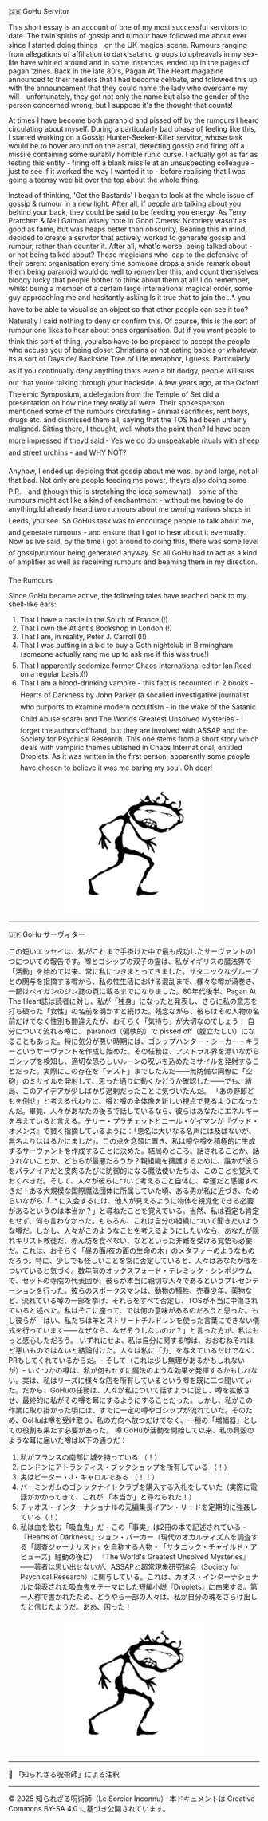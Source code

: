 # 
🇬🇧 GoHu Servitor 

This short essay is an account of one of my most successful servitors to date. The twin spirits of gossip and rumour have followed me about ever since I started doing things　on the UK magical scene. Rumours ranging from allegations of affiliation to dark satanic groups to upheavals in my sex-life have whirled around and in some instances, ended up in the pages of pagan 'zines. Back in the late 80's, Pagan At The Heart magazine announced to their readers that I had become celibate, and followed this up with the announcement that they could name the lady who overcame my will - unfortunately, they got not only the name but also the gender of the person concerned wrong, but I suppose it's the thought that counts!

At times I have become both paranoid and pissed off by the rumours I heard circulating about myself. During a particularly bad phase of feeling like this, I started working on a Gossip Hunter-Seeker-Killer servitor, whose task would be to hover around on the astral, detecting gossip and firing off a missile containing some suitably horrible runic curse. I actually got as far as testing this entity - firing off a blank missile at an unsuspecting colleague - just to see if it worked the way I wanted it to - before realising that I was going a teensy wee bit over the top about the whole thing.

Instead of thinking, 'Get the Bastards' I began to look at the whole issue of gossip & rumour in a new light. After all, if people are talking about you behind your back, they could be said to be feeding you energy. As Terry Pratchett & Neil Gaiman wisely note in Good Omens: Notoriety wasn't as good as fame, but was heaps better than obscurity. Bearing this in mind, I decided to create a servitor that actively worked to generate gossip and rumour, rather than counter it. After all, what's worse, being talked about - or not being talked about? Those magicians who leap to the defensive of their parent organisation every time someone drops a snide remark about them being paranoid would do well to remember this, and count themselves bloody lucky that people bother to think about them at all! I do remember, whilst being a member of a certain large international magical order, some guy approaching me and hesitantly asking Is it true that to join the *.*.*. you have to be able to visualise an object so that other people can see it too? Naturally I said nothing to deny or confirm this. Of course, this is the sort of rumour one likes to hear about ones organisation. But if you want people to think this sort of thing, you also have to be prepared to accept the people who accuse you of being closet Christians or not eating babies or whatever. Its a sort of Dayside/ Backside Tree of Life metaphor, I guess. Particularly as if you continually deny anything thats even a bit dodgy, people will suss out that youre talking through your backside. A few years ago, at the Oxford Thelemic Symposium, a delegation from the Temple of Set did a presentation on how nice they really all were. Their spokesperson mentioned some of the rumours circulating - animal sacrifices, rent boys, drugs etc. and dismissed them all, saying that the TOS had been unfairly maligned. Sitting there, I thought, well whats the point then? Id have been more impressed if theyd said - Yes we do do unspeakable rituals with sheep and street urchins - and WHY NOT? 

Anyhow, I ended up deciding that gossip about me was, by and large, not all that bad. Not only are people feeding me power, theyre also doing some P.R. - and (though this is stretching the idea somewhat) - some of the rumours might act like a kind of enchantment - without me having to do anything.Id already heard two rumours about me owning various shops in Leeds, you see. So GoHus task was to encourage people to talk about me, and generate rumours - and ensure that I got to hear about it eventually. Now as Ive said, by the time I got around to doing this, there was some level of gossip/rumour being generated anyway. So all GoHu had to act as a kind of amplifier as well as receiving rumours and beaming them in my direction.

The Rumours

Since GoHu became active, the following tales have reached back to my shell-like ears:

1. That I have a castle in the South of France (!)
2. That I own the Atlantis Bookshop in London (!)
3. That I am, in reality, Peter J. Carroll (!!)
4. That I was putting in a bid to buy a Goth nightclub in Birmingham (someone actually rang me up to ask me if this
was true!)
5. That I apparently sodomize former Chaos International editor Ian Read on a regular basis.(!)
6. That I am a blood-drinking vampire - this fact is recounted in 2 books - Hearts of Darkness by John Parker (a socalled investigative journalist who purports to examine modern occultism - in the wake of the Satanic Child Abuse scare) and The Worlds Greatest Unsolved Mysteries - I forget the authors offhand, but they are involved with ASSAP and the Society for Psychical Research. This one stems from a short story which deals with vampiric themes ublished in Chaos International, entitled Droplets. As it was written in the first person, apparently some people have chosen to believe it was me baring my soul. Oh dear!

<div align="center">
  <img src="hine_evocation_pic_001.png" width="300">
</div>

---

🇯🇵 GoHu サーヴィター

この短いエッセイは、私がこれまで手掛けた中で最も成功したサーヴァントの1つについての報告です。噂とゴシップの双子の霊は、私がイギリスの魔法界で「活動」を始めて以来、常に私につきまとってきました。サタニックなグループとの関与を指摘する噂から、私の性生活における混乱まで、様々な噂が渦巻き、一部はペイガンのジン誌の頁に載るまでになりました。80年代後半、Pagan At The Heart誌は読者に対し、私が「独身」になったと発表し、さらに私の意志を打ち破った「女性」の名前を明かすと続けた。残念ながら、彼らはその人物の名前だけでなく性別も間違えたが、おそらく「気持ち」が大切なのでしょう！
自分について流れる噂に、 paranoid（偏執的）で pissed off（腹立たしい）になることもあった。特に気分が悪い時期には、ゴシップハンター・シーカー・キラーというサーヴァントを作成し始めた。その任務は、アストラル界を漂いながらゴシップを検知し、適切な恐ろしいルーンの呪いを込めたミサイルを発射することだった。実際にこの存在を「テスト」までしたんだ——無防備な同僚に「空砲」のミサイルを発射して、思った通りに動くかどうか確認した——でも、結局、このアイデアが少しばかり過剰だったことに気づいたんだ。
「あの野郎どもを倒せ」と考える代わりに、噂と噂の全体像を新しい視点で見るようになったんだ。畢竟、人々があなたの後ろで話しているなら、彼らはあなたにエネルギーを与えていると言える。テリー・プラチェットとニール・ゲイマンが『グッド・オメンズ』で賢く指摘しているように：「悪名は大いなる名声には及ばないが、無名よりははるかにましだ」。この点を念頭に置き、私は噂や噂を積極的に生成するサーヴァントを作成することに決めた。結局のところ、話されることか、話されないことか、どちらが最悪だろうか？親組織を擁護するために、誰かが彼らをパラノイアだと皮肉るたびに防御的になる魔法使いたちは、このことを覚えておくべきだ。そして、人々が彼らについて考えること自体に、幸運だと感謝すべきだ！ある大規模な国際魔法団体に所属していた頃、ある男が私に近づき、ためらいながら「*.*.*.に入会するには、他人が見えるように物体を視覚化できる必要があるというのは本当か？」と尋ねたことを覚えている。当然、私は否定も肯定もせず、何も言わなかった。もちろん、これは自分の組織について聞きたいような噂だ。しかし、人々がこのようなことを考えるようにしたいなら、あなたが隠れキリスト教徒だ、赤ん坊を食べない、などといった非難を受ける覚悟も必要だ。これは、おそらく「昼の面/夜の面の生命の木」のメタファーのようなものだろう。特に、少しでも怪しいことを常に否定していると、人々はあなたが嘘をついていると気づく。数年前のオックスフォード・テレミック・シンポジウムで、セットの寺院の代表団が、彼らが本当に親切な人々であるというプレゼンテーションを行った。彼らのスポークスマンは、動物の犠牲、売春少年、薬物など、流れている噂の一部を挙げ、それらをすべて否定し、TOSが不当に中傷されていると述べた。私はそこに座って、では何の意味があるのだろうと思った。もし彼らが「はい、私たちは羊とストリートチルドレンを使った言葉にできない儀式を行っています——なぜなら、なぜそうしないのか？」と言った方が、私はもっと感心しただろう。
いずれにせよ、私は自分に関する噂は、おおむねそれほど悪いものではないと結論付けた。人々は私に「力」を与えているだけでなく、PRもしてくれているからだ。- そして（これは少し無理があるかもしれないが）- いくつかの噂は、私が何もせずに魔法のような効果を発揮するかもしれない。実は、私はリーズに様々な店を所有しているという噂を既に二つ聞いていた。だから、GoHuの任務は、人々が私について話すように促し、噂を拡散させ、最終的に私がその噂を耳にするようにすることだった。しかし、私がこの作業に取り掛かった頃には、すでに一定の噂やゴシップが流れていた。そのため、GoHuは噂を受け取り、私の方向へ放つだけでなく、一種の「増幅器」としての役割も果たす必要があった。
噂
GoHuが活動を開始して以来、私の貝殻のような耳に届いた噂は以下の通りだ：
1. 私がフランスの南部に城を持っている （！）
2. ロンドンにアトランティス・ブックショップを所有している （！）
3. 実はピーター・J・キャロルである （！！）
4. バーミンガムのゴシックナイトクラブを購入する入札をしていた（実際に電話がかかってきて、これが
「本当か」と尋ねられた！）
5. チャオス・インターナショナルの元編集長イアン・リードを定期的に強姦している（！）
6. 私は血を飲む「吸血鬼」だ - この「事実」は2冊の本で記述されている - 『Hearts of Darkness』ジョン・パーカー（現代のオカルティズムを調査する「調査ジャーナリスト」を自称する人物 - 「サタニック・チャイルド・アビューズ」騒動の後に） 『The World's Greatest Unsolved Mysteries』——著者は思い出せないが、ASSAPと超常現象研究協会（Society for Psychical Research）に関与している。これは、カオス・インターナショナルに発表された吸血鬼をテーマにした短編小説『Droplets』に由来する。第一人称で書かれたため、どうやら一部の人々は、私が自分の魂をさらけ出したと信じたようだ。ああ、困った！

<div align="center">
  <img src="hine_evocation_pic_001.png" width="300">
</div>

---

🐌 「知られざる呪術師」による注釈




---

© 2025 知られざる呪術師（Le Sorcier Inconnu）
本ドキュメントは Creative Commons BY-SA 4.0 に基づき公開されています。
